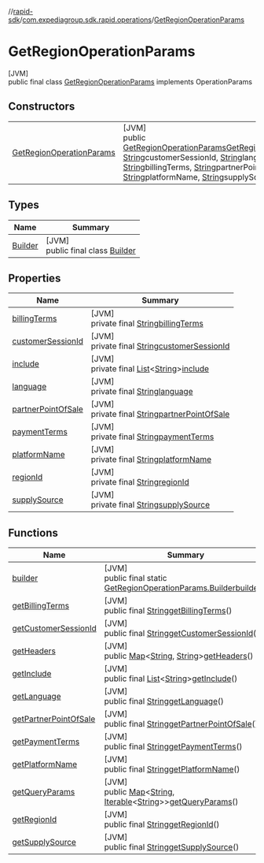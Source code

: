 //[rapid-sdk](../../../index.md)/[com.expediagroup.sdk.rapid.operations](../index.md)/[GetRegionOperationParams](index.md)

# GetRegionOperationParams

[JVM]\
public final class [GetRegionOperationParams](index.md) implements OperationParams

## Constructors

| | |
|---|---|
| [GetRegionOperationParams](-get-region-operation-params.md) | [JVM]<br>public [GetRegionOperationParams](index.md)[GetRegionOperationParams](-get-region-operation-params.md)([String](https://docs.oracle.com/javase/8/docs/api/java/lang/String.html)regionId, [String](https://docs.oracle.com/javase/8/docs/api/java/lang/String.html)customerSessionId, [String](https://docs.oracle.com/javase/8/docs/api/java/lang/String.html)language, [List](https://docs.oracle.com/javase/8/docs/api/java/util/List.html)&lt;[String](https://docs.oracle.com/javase/8/docs/api/java/lang/String.html)&gt;include, [String](https://docs.oracle.com/javase/8/docs/api/java/lang/String.html)billingTerms, [String](https://docs.oracle.com/javase/8/docs/api/java/lang/String.html)partnerPointOfSale, [String](https://docs.oracle.com/javase/8/docs/api/java/lang/String.html)paymentTerms, [String](https://docs.oracle.com/javase/8/docs/api/java/lang/String.html)platformName, [String](https://docs.oracle.com/javase/8/docs/api/java/lang/String.html)supplySource) |

## Types

| Name | Summary |
|---|---|
| [Builder](-builder/index.md) | [JVM]<br>public final class [Builder](-builder/index.md) |

## Properties

| Name | Summary |
|---|---|
| [billingTerms](index.md#-1024526548%2FProperties%2F700308213) | [JVM]<br>private final [String](https://docs.oracle.com/javase/8/docs/api/java/lang/String.html)[billingTerms](index.md#-1024526548%2FProperties%2F700308213) |
| [customerSessionId](index.md#1425117743%2FProperties%2F700308213) | [JVM]<br>private final [String](https://docs.oracle.com/javase/8/docs/api/java/lang/String.html)[customerSessionId](index.md#1425117743%2FProperties%2F700308213) |
| [include](index.md#997110138%2FProperties%2F700308213) | [JVM]<br>private final [List](https://docs.oracle.com/javase/8/docs/api/java/util/List.html)&lt;[String](https://docs.oracle.com/javase/8/docs/api/java/lang/String.html)&gt;[include](index.md#997110138%2FProperties%2F700308213) |
| [language](index.md#-2017174880%2FProperties%2F700308213) | [JVM]<br>private final [String](https://docs.oracle.com/javase/8/docs/api/java/lang/String.html)[language](index.md#-2017174880%2FProperties%2F700308213) |
| [partnerPointOfSale](index.md#-264675982%2FProperties%2F700308213) | [JVM]<br>private final [String](https://docs.oracle.com/javase/8/docs/api/java/lang/String.html)[partnerPointOfSale](index.md#-264675982%2FProperties%2F700308213) |
| [paymentTerms](index.md#-1028161161%2FProperties%2F700308213) | [JVM]<br>private final [String](https://docs.oracle.com/javase/8/docs/api/java/lang/String.html)[paymentTerms](index.md#-1028161161%2FProperties%2F700308213) |
| [platformName](index.md#-400757350%2FProperties%2F700308213) | [JVM]<br>private final [String](https://docs.oracle.com/javase/8/docs/api/java/lang/String.html)[platformName](index.md#-400757350%2FProperties%2F700308213) |
| [regionId](index.md#-1812702551%2FProperties%2F700308213) | [JVM]<br>private final [String](https://docs.oracle.com/javase/8/docs/api/java/lang/String.html)[regionId](index.md#-1812702551%2FProperties%2F700308213) |
| [supplySource](index.md#360592078%2FProperties%2F700308213) | [JVM]<br>private final [String](https://docs.oracle.com/javase/8/docs/api/java/lang/String.html)[supplySource](index.md#360592078%2FProperties%2F700308213) |

## Functions

| Name | Summary |
|---|---|
| [builder](builder.md) | [JVM]<br>public final static [GetRegionOperationParams.Builder](-builder/index.md)[builder](builder.md)() |
| [getBillingTerms](get-billing-terms.md) | [JVM]<br>public final [String](https://docs.oracle.com/javase/8/docs/api/java/lang/String.html)[getBillingTerms](get-billing-terms.md)() |
| [getCustomerSessionId](get-customer-session-id.md) | [JVM]<br>public final [String](https://docs.oracle.com/javase/8/docs/api/java/lang/String.html)[getCustomerSessionId](get-customer-session-id.md)() |
| [getHeaders](get-headers.md) | [JVM]<br>public [Map](https://docs.oracle.com/javase/8/docs/api/java/util/Map.html)&lt;[String](https://docs.oracle.com/javase/8/docs/api/java/lang/String.html), [String](https://docs.oracle.com/javase/8/docs/api/java/lang/String.html)&gt;[getHeaders](get-headers.md)() |
| [getInclude](get-include.md) | [JVM]<br>public final [List](https://docs.oracle.com/javase/8/docs/api/java/util/List.html)&lt;[String](https://docs.oracle.com/javase/8/docs/api/java/lang/String.html)&gt;[getInclude](get-include.md)() |
| [getLanguage](get-language.md) | [JVM]<br>public final [String](https://docs.oracle.com/javase/8/docs/api/java/lang/String.html)[getLanguage](get-language.md)() |
| [getPartnerPointOfSale](get-partner-point-of-sale.md) | [JVM]<br>public final [String](https://docs.oracle.com/javase/8/docs/api/java/lang/String.html)[getPartnerPointOfSale](get-partner-point-of-sale.md)() |
| [getPaymentTerms](get-payment-terms.md) | [JVM]<br>public final [String](https://docs.oracle.com/javase/8/docs/api/java/lang/String.html)[getPaymentTerms](get-payment-terms.md)() |
| [getPlatformName](get-platform-name.md) | [JVM]<br>public final [String](https://docs.oracle.com/javase/8/docs/api/java/lang/String.html)[getPlatformName](get-platform-name.md)() |
| [getQueryParams](get-query-params.md) | [JVM]<br>public [Map](https://docs.oracle.com/javase/8/docs/api/java/util/Map.html)&lt;[String](https://docs.oracle.com/javase/8/docs/api/java/lang/String.html), [Iterable](https://docs.oracle.com/javase/8/docs/api/java/lang/Iterable.html)&lt;[String](https://docs.oracle.com/javase/8/docs/api/java/lang/String.html)&gt;&gt;[getQueryParams](get-query-params.md)() |
| [getRegionId](get-region-id.md) | [JVM]<br>public final [String](https://docs.oracle.com/javase/8/docs/api/java/lang/String.html)[getRegionId](get-region-id.md)() |
| [getSupplySource](get-supply-source.md) | [JVM]<br>public final [String](https://docs.oracle.com/javase/8/docs/api/java/lang/String.html)[getSupplySource](get-supply-source.md)() |
